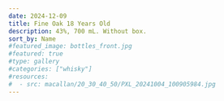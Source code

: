 ```yaml
---
date: 2024-12-09
title: Fine Oak 18 Years Old
description: 43%, 700 mL. Without box.
sort_by: Name
#featured_image: bottles_front.jpg
#featured: true
#type: gallery
#categories: ["whisky"]
#resources:
#  - src: macallan/20_30_40_50/PXL_20241004_100905984.jpg
---
```

